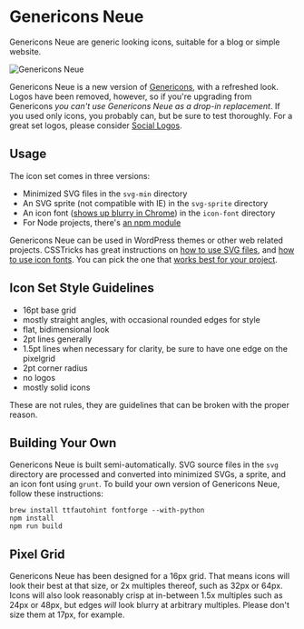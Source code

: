 # Genericons Neue

Genericons Neue are generic looking icons, suitable for a blog or simple website.

![Genericons Neue](https://cldup.com/4zc6OeKs24.png)

Genericons Neue is a new version of [Genericons](https://github.com/Automattic/Genericons), with a refreshed look. Logos have been removed, however, so if you're upgrading from Genericons *you can't use Genericons Neue as a drop-in replacement*. If you used only icons, you probably can, but be sure to test thoroughly. For a great set logos, please consider [Social Logos](https://github.com/Automattic/social-logos).


## Usage

The icon set comes in three versions:

- Minimized SVG files in the `svg-min` directory
- An SVG sprite (not compatible with IE) in the `svg-sprite` directory
- An icon font ([shows up blurry in Chrome](https://code.google.com/p/chromium/issues/detail?id=426333)) in the `icon-font` directory
- For Node projects, there's [an npm module](https://www.npmjs.com/package/genericons-neue)

Genericons Neue can be used in WordPress themes or other web related projects. CSSTricks has great instructions on [how to use SVG files](https://css-tricks.com/using-svg/), and [how to use icon fonts](https://css-tricks.com/html-for-icon-font-usage/). You can pick the one that [works best for your project](https://css-tricks.com/icon-fonts-vs-svg/).


## Icon Set Style Guidelines

- 16pt base grid
- mostly straight angles, with occasional rounded edges for style
- flat, bidimensional look
- 2pt lines generally
- 1.5pt lines when necessary for clarity, be sure to have one edge on the pixelgrid
- 2pt corner radius
- no logos
- mostly solid icons

These are not rules, they are guidelines that can be broken with the proper reason.


## Building Your Own

Genericons Neue is built semi-automatically. SVG source files in the `svg` directory are processed and converted into minimized SVGs, a sprite, and an icon font using `grunt`. To build your own version of Genericons Neue, follow these instructions:

```
brew install ttfautohint fontforge --with-python
npm install
npm run build
```


## Pixel Grid

Genericons Neue has been designed for a 16px grid. That means icons will look their best at that size, or 2x multiples thereof, such as 32px or 64px. Icons will also look reasonably crisp at in-between 1.5x multiples such as 24px or 48px, but edges _will_ look blurry at arbitrary multiples. Please don't size them at 17px, for example.
